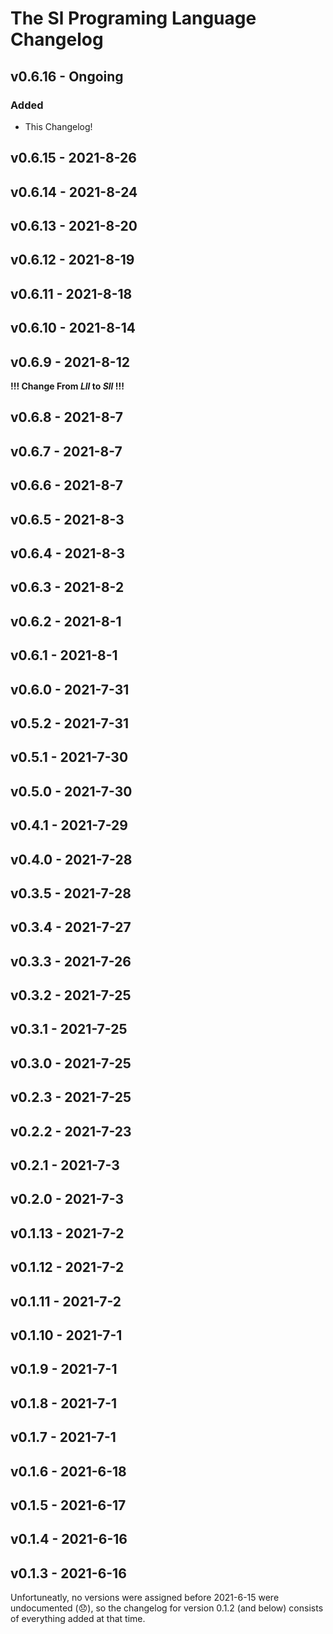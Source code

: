 # The Sl Programing Language Changelog

## v0.6.16 - Ongoing

### Added
 - This Changelog!

## v0.6.15 - 2021-8-26

## v0.6.14 - 2021-8-24

## v0.6.13 - 2021-8-20

## v0.6.12 - 2021-8-19

## v0.6.11 - 2021-8-18

## v0.6.10 - 2021-8-14

## v0.6.9 - 2021-8-12

**!!! Change From _Lll_ to _Sll_ !!!**

## v0.6.8 - 2021-8-7

## v0.6.7 - 2021-8-7

## v0.6.6 - 2021-8-7

## v0.6.5 - 2021-8-3

## v0.6.4 - 2021-8-3

## v0.6.3 - 2021-8-2

## v0.6.2 - 2021-8-1

## v0.6.1 - 2021-8-1

## v0.6.0 - 2021-7-31

## v0.5.2 - 2021-7-31

## v0.5.1 - 2021-7-30

## v0.5.0 - 2021-7-30

## v0.4.1 - 2021-7-29

## v0.4.0 - 2021-7-28

## v0.3.5 - 2021-7-28

## v0.3.4 - 2021-7-27

## v0.3.3 - 2021-7-26

## v0.3.2 - 2021-7-25

## v0.3.1 - 2021-7-25

## v0.3.0 - 2021-7-25

## v0.2.3 - 2021-7-25

## v0.2.2 - 2021-7-23

## v0.2.1 - 2021-7-3

## v0.2.0 - 2021-7-3

## v0.1.13 - 2021-7-2

## v0.1.12 - 2021-7-2

## v0.1.11 - 2021-7-2

## v0.1.10 - 2021-7-1

## v0.1.9 - 2021-7-1

## v0.1.8 - 2021-7-1

## v0.1.7 - 2021-7-1

## v0.1.6 - 2021-6-18

## v0.1.5 - 2021-6-17

## v0.1.4 - 2021-6-16

## v0.1.3 - 2021-6-16

Unfortuneatly, no versions were assigned before 2021-6-15 were undocumented (:disappointed:), so the changelog for version 0.1.2 (and below) consists of everything added at that time.
